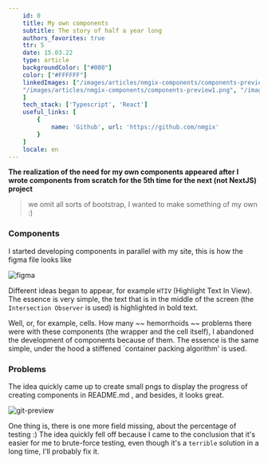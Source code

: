 ```yaml
---
    id: 0
    title: My own components
    subtitle: The story of half a year long
    authors_favorites: true
    ttr: 5
    date: 15.03.22
    type: article
    backgroundColor: ["#000"]
    color: ["#FFFFFF"]
    linkedImages: ["/images/articles/nmgix-components/components-preview1.png", "/images/articles/nmgix-components/components-preview2.png", "/images/articles/nmgix-components/figma.png", "/images/articles/nmgix-components/git-preview.png",
    "/images/articles/nmgix-components/components-preview1.png", "/images/articles/nmgix-components/components-preview2.png", "/images/articles/nmgix-components/figma.png", "/images/articles/nmgix-components/git-preview.png"
    ]
    tech_stack: ['Typescript', 'React']
    useful_links: [
        {
            name: 'Github', url: 'https://github.com/nmgix'
        }
    ]
    locale: en
---
```


<b>The realization of the need for my own components appeared after I wrote components from scratch for the 5th time for the next (not NextJS) project</b>

> we omit all sorts of bootstrap, I wanted to make something of my own :)

### Components

I started developing components in parallel with my site, this is how the figma file looks like

![figma](/images/articles/nmgix-components/figma.png)

Different ideas began to appear, for example `HTIV` (Highlight Text In View).
The essence is very simple, the text that is in the middle of the screen (the `Intersection Observer` is used) is highlighted in bold text.

Well, or, for example, cells. How many ~~ hemorrhoids ~~ problems there were with these components (the wrapper and the cell itself), I abandoned the development of components because of them. The essence is the same simple, under the hood a stiffened `container packing algorithm' is used.

### Problems

The idea quickly came up to create small pngs to display the progress of creating components in README.md , and besides, it looks great.

![git-preview](/images/articles/nmgix-components/git-preview.png)

One thing is, there is one more field missing, about the percentage of testing :)
The idea quickly fell off because I came to the conclusion that it's easier for me to brute-force testing, even though it's a `terrible` solution in a long time, I'll probably fix it.
